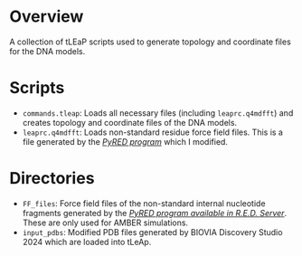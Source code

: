# Overview 

A collection of tLEaP scripts used to generate topology and coordinate files for the DNA models.

# Scripts

* `commands.tleap`: Loads all necessary files (including `leaprc.q4mdfft`) and creates topology and coordinate files of the DNA models.
* `leaprc.q4mdfft`: Loads non-standard residue force field files. This is a file generated by the <cite>[PyRED program][1]</cite> which I modified.

# Directories

* `FF_files`: Force field files of the non-standard internal nucleotide fragments generated by the <cite>[PyRED program available in R.E.D. Server][1]</cite>. These are only used for AMBER simulations.
* `input_pdbs`: Modified PDB files generated by BIOVIA Discovery Studio 2024 which are loaded into tLeAp.

[1]: https://doi.org/10.1093/nar/gkr288
